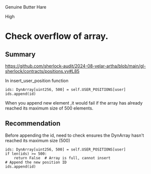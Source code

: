 Genuine Butter Hare

High

# Check overflow of array.

## Summary
https://github.com/sherlock-audit/2024-08-velar-artha/blob/main/gl-sherlock/contracts/positions.vy#L85

In insert_user_position function

```vyper
ids: DynArray[uint256, 500] = self.USER_POSITIONS[user]
ids.append(id)
```

When you append new element ,it would fail if the array has already reached its maximum size of 500 elements. 


## Recommendation

Before appending the id, need to check ensures the DynArray hasn't reached its maximum size (500)

```vyper
ids: DynArray[uint256, 500] = self.USER_POSITIONS[user]
if len(ids) >= 500:
    return False  # Array is full, cannot insert
# Append the new position ID
ids.append(id)
```

